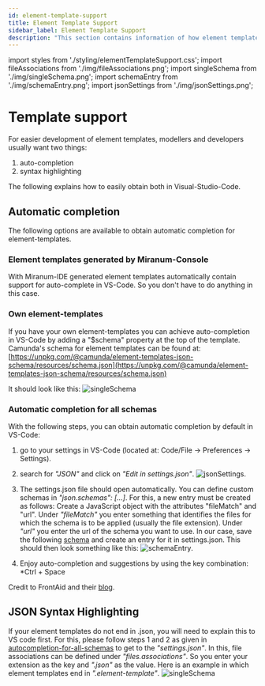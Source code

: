 ```yaml
---
id: element-template-support
title: Element Template Support
sidebar_label: Element Template Support
description: "This section contains information of how element templates are supported in the miranum ide."
---
```

import styles from './styling/elementTemplateSupport.css';
import fileAssociations from './img/fileAssociations.png';
import singleSchema from './img/singleSchema.png';
import schemaEntry from './img/schemaEntry.png';
import jsonSettings from './img/jsonSettings.png';

# Template support
For easier development of element templates, modellers and developers usually want two things:

1. auto-completion
2. syntax highlighting

The following explains how to easily obtain both in Visual-Studio-Code.

## Automatic completion
The following options are available to obtain automatic completion for element-templates.

### Element templates generated by Miranum-Console
With Miranum-IDE generated element templates automatically contain support for auto-complete in VS-Code.
So you don't have to do anything in this case.

### Own element-templates
If you have your own element-templates you can achieve auto-completion in VS-Code by adding a "$schema" property at the top of the template.
Camunda's schema for element templates can be found at:
[https://unpkg.com/@camunda/element-templates-json-schema/resources/schema.json](https://unpkg.com/@camunda/element-templates-json-schema/resources/schema.json)

It should look like this:
<img src={singleSchema} alt="singleSchema"/>

### Automatic completion for all schemas
With the following steps, you can obtain automatic completion by default in VS-Code:

1. go to your settings in VS-Code (located at: Code/File -> Preferences -> Settings).

2. search for *"JSON"* and click on *"Edit in settings.json"*.
   <img src={jsonSettings} alt="jsonSettings" className="jsonSettings"/>.

3. The settings.json file should open automatically.
You can define custom schemas in *"json.schemas": [...]*.
For this, a new entry must be created as follows:
Create a JavaScript object with the attributes "fileMatch" and "url".
Under *"fileMatch"* you enter something that identifies the files for which the schema is to be applied (usually the file extension).
Under *"url"* you enter the url of the schema you want to use.
In our case, save the following [schema](https://github.com/camunda/element-templates-json-schema/blob/master/packages/element-templates-json-schema/resources/schema.json)
and create an entry for it in settings.json.
This should then look something like this:
<img src={schemaEntry} alt="schemaEntry" className="schemaEntry"/>.

4. Enjoy auto-completion and suggestions by using the key combination: *Ctrl + Space

Credit to FrontAid and their [blog](https://frontaid.io/blog/json-schema-vscode/).


## JSON Syntax Highlighting
If your element templates do not end in .json, you will need to explain this to VS code first.
For this, please follow steps 1 and 2 as given in [autocompletion-for-all-schemas](#autocompletion-for-all-schemas)
to get to the *"settings.json"*.
In this, file associations can be defined under *"files.associations"*.
So you enter your extension as the key and *".json"* as the value.
Here is an example in which element templates end in *".element-template"*.
<img src={fileAssociations} alt="singleSchema" className="fileAssociations"/>

